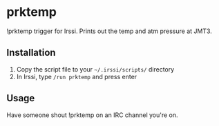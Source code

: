 prktemp
=======

!prktemp trigger for Irssi. Prints out the temp and atm pressure at JMT3.


Installation
------------

1. Copy the script file to your `~/.irssi/scripts/` directory
2. In Irssi, type `/run prktemp` and press enter


Usage
-----

Have someone shout !prktemp on an IRC channel you're on.

